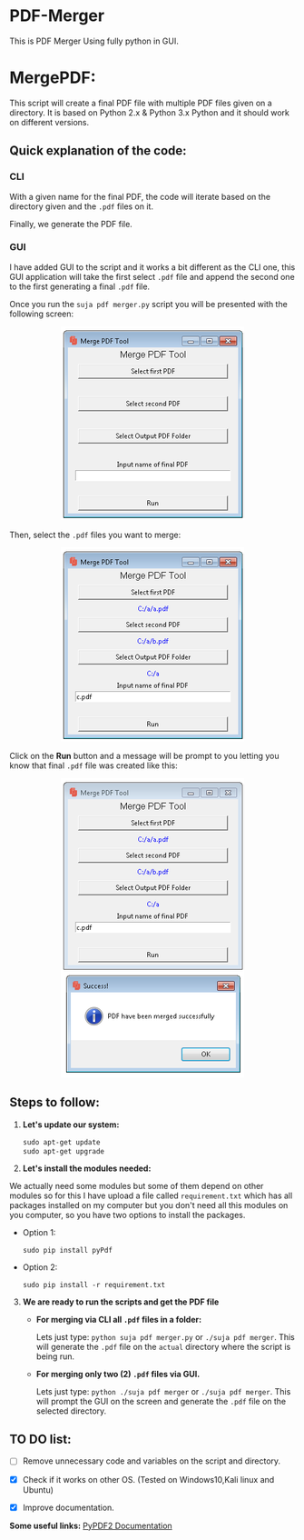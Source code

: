 # PDF-Merger
This is PDF Merger Using fully python in GUI.
# MergePDF:
This script will create a final PDF file with multiple PDF files given on a directory. It is based on Python 2.x & Python 3.x Python and it should work on different versions.

## Quick explanation of the code:

### CLI
With a given name for the final PDF, the code will iterate based on the directory given and the ```.pdf``` files on it.

Finally, we generate the PDF file.

### GUI

I have added GUI to the script and it works a bit different as the CLI one, this GUI application will take the first select `.pdf` file and append the second one to the first generating a final `.pdf` file.

Once you run the `suja pdf merger.py` script you will be presented with the following screen:

<p align="center">
  <img src="./no_selection.png" alt="normal application"/>
</p>

Then, select the `.pdf` files you want to merge:

<p align="center">
  <img src="./selection.png" alt="Selection of pdf files"/>
</p>

Click on the **Run** button and a message will be prompt to you letting you know that final `.pdf` file was created like this:

<p align="center">
  <img src="./success.png" alt="success creating pdf"/>
</p>


## **Steps to follow:**
1. **Let's update our system:**

     ```
     sudo apt-get update
     sudo apt-get upgrade
     ```

2. **Let's install the modules needed:**

  We actually need some modules but some of them depend on other modules so for this I have upload a file called ```requirement.txt``` which has all packages installed on my computer but you don't need all this modules on you computer, so you have two options to install the packages.

 * Option 1:
     ```
     sudo pip install pyPdf
     ```
 * Option 2:
     ```
     sudo pip install -r requirement.txt
     ```


3. **We are ready to run the scripts and get the PDF file**

    * **For merging via CLI all `.pdf` files in a folder:**

        Lets just type: `python suja pdf merger.py` or `./suja pdf merger`. This will generate the `.pdf` file on the `actual` directory where the script is being run.

    * **For merging only two (2) `.pdf` files via GUI.**

        Lets just type: `python ./suja pdf merger` or `./suja pdf merger`. This will prompt the GUI on the screen and generate the `.pdf` file on the selected directory.



## TO DO list:
- [ ] Remove unnecessary code and variables on the script and directory.

- [x] Check if it works on other OS. (Tested on Windows10,Kali linux and Ubuntu)

- [x] Improve documentation.


**Some useful links:**
[PyPDF2 Documentation](https://pythonhosted.org/PyPDF2/index.html)

